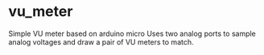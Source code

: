 # vu_meter
Simple VU meter based on arduino micro
Uses two analog ports to sample analog voltages and draw a pair of VU meters to match. 

